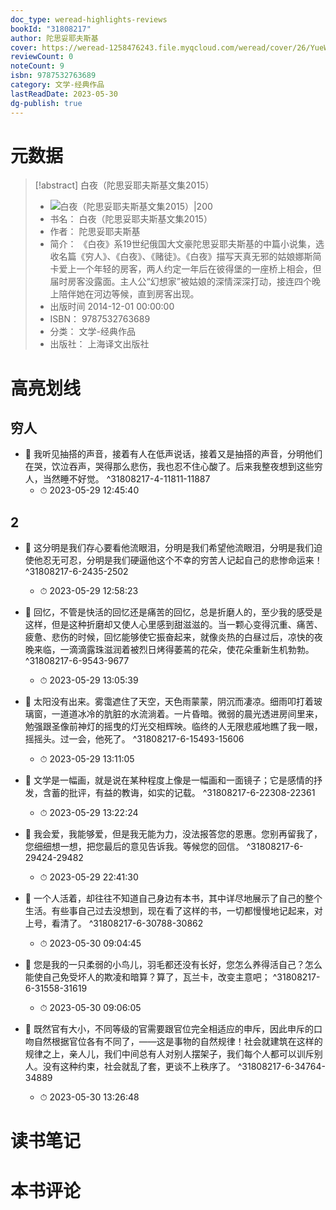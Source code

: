 ```yaml
---
doc_type: weread-highlights-reviews
bookId: "31808217"
author: 陀思妥耶夫斯基
cover: https://weread-1258476243.file.myqcloud.com/weread/cover/26/YueWen_31808217/t7_YueWen_31808217.jpg
reviewCount: 0
noteCount: 9
isbn: 9787532763689
category: 文学-经典作品
lastReadDate: 2023-05-30
dg-publish: true
---
```

# 元数据
> [!abstract] 白夜（陀思妥耶夫斯基文集2015）
> - ![ 白夜（陀思妥耶夫斯基文集2015）|200](https://weread-1258476243.file.myqcloud.com/weread/cover/26/YueWen_31808217/t7_YueWen_31808217.jpg)
> - 书名： 白夜（陀思妥耶夫斯基文集2015）
> - 作者： 陀思妥耶夫斯基
> - 简介： 《白夜》系19世纪俄国大文豪陀思妥耶夫斯基的中篇小说集，选收名篇《穷人》、《白夜》、《赌徒》。《白夜》描写天真无邪的姑娘娜斯简卡爱上一个年轻的房客，两人约定一年后在彼得堡的一座桥上相会，但届时房客没露面。主人公“幻想家”被姑娘的深情深深打动，接连四个晚上陪伴她在河边等候，直到房客出现。
> - 出版时间 2014-12-01 00:00:00
> - ISBN： 9787532763689
> - 分类： 文学-经典作品
> - 出版社： 上海译文出版社

# 高亮划线

## 穷人


- 📌 我听见抽搭的声音，接着有人在低声说话，接着又是抽搭的声音，分明他们在哭，饮泣吞声，哭得那么悲伤，我也忍不住心酸了。后来我整夜想到这些穷人，当然睡不好觉。 ^31808217-4-11811-11887
    - ⏱ 2023-05-29 12:45:40 
## 2


- 📌 这分明是我们存心要看他流眼泪，分明是我们希望他流眼泪，分明是我们迫使他忍无可忍，分明是我们硬逼他这个不幸的穷苦人记起自己的悲惨命运来！ ^31808217-6-2435-2502
    - ⏱ 2023-05-29 12:58:23 

- 📌 回忆，不管是快活的回忆还是痛苦的回忆，总是折磨人的，至少我的感受是这样，但是这种折磨却又使人心里感到甜滋滋的。当一颗心变得沉重、痛苦、疲惫、悲伤的时候，回忆能够使它振奋起来，就像炎热的白昼过后，凉快的夜晚来临，一滴滴露珠滋润着被烈日烤得萎蔫的花朵，使花朵重新生机勃勃。 ^31808217-6-9543-9677
    - ⏱ 2023-05-29 13:05:39 

- 📌 太阳没有出来。雾霭遮住了天空，天色雨蒙蒙，阴沉而凄凉。细雨叩打着玻璃窗，一道道冰冷的肮脏的水流淌着。一片昏暗。微弱的晨光透进房间里来，勉强跟圣像前神灯的摇曳的灯光交相辉映。临终的人无限悲戚地瞧了我一眼，摇摇头。过一会，他死了。 ^31808217-6-15493-15606
    - ⏱ 2023-05-29 13:11:05 

- 📌 文学是一幅画，就是说在某种程度上像是一幅画和一面镜子；它是感情的抒发，含蓄的批评，有益的教诲，如实的记载。 ^31808217-6-22308-22361
    - ⏱ 2023-05-29 13:22:24 

- 📌 我会爱，我能够爱，但是我无能为力，没法报答您的恩惠。您别再留我了，您细细想一想，把您最后的意见告诉我。等候您的回信。 ^31808217-6-29424-29482
    - ⏱ 2023-05-29 22:41:30 

- 📌 一个人活着，却往往不知道自己身边有本书，其中详尽地展示了自己的整个生活。有些事自己过去没想到，现在看了这样的书，一切都慢慢地记起来，对上号，看清了。 ^31808217-6-30788-30862
    - ⏱ 2023-05-30 09:04:45 

- 📌 您是我的一只柔弱的小鸟儿，羽毛都还没有长好，您怎么养得活自己？怎么能使自己免受坏人的欺凌和暗算？算了，瓦兰卡，改变主意吧； ^31808217-6-31558-31619
    - ⏱ 2023-05-30 09:06:05 

- 📌 既然官有大小，不同等级的官需要跟官位完全相适应的申斥，因此申斥的口吻自然根据官位各有不同了，——这是事物的自然规律！社会就建筑在这样的规律之上，亲人儿，我们中间总有人对别人摆架子，我们每个人都可以训斥别人。没有这种约束，社会就乱了套，更谈不上秩序了。 ^31808217-6-34764-34889
    - ⏱ 2023-05-30 13:26:48 
# 读书笔记

# 本书评论
